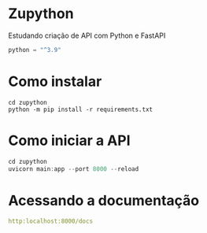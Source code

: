 # Zupython

Estudando criação de API com Python e FastAPI

```py
python = "^3.9"
```

# Como instalar

```fix
cd zupython
python -m pip install -r requirements.txt
```

# Como iniciar a API

```js
cd zupython
uvicorn main:app --port 8000 --reload
```

# Acessando a documentação

```yml
http:localhost:8000/docs
```

